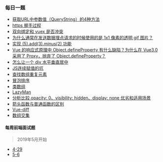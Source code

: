 ### 每日一题
- [获取URL中参数值（QueryString）的4种方法](https://github.com/zeroone001/blogs/blob/master/ADaily/3-23.js)
- [https 握手过程](https://github.com/zeroone001/blogs/blob/master/ADaily/3-29.js)
- [双向绑定和 vuex 是否冲突](https://github.com/zeroone001/blogs/blob/master/ADaily/4-3.js)
- [为什么通常在发送数据埋点请求的时候使用的是 1x1 像素的透明 gif 图片？
](https://github.com/zeroone001/blogs/blob/master/ADaily/4-8.js)
- [实现 (5).add(3).minus(2) 功能](https://github.com/zeroone001/blogs/blob/master/ADaily/4-9.js)
- [Vue 的响应式原理中 Object.defineProperty 有什么缺陷？为什么在 Vue3.0 采用了 Proxy，抛弃了 Object.defineProperty？](https://github.com/zeroone001/blogs/blob/master/ADaily/4-10.js)
- [怎么让一个 div 水平垂直居中](https://github.com/zeroone001/blogs/blob/master/ADaily/4-11.md)
- [JS连续赋值的坑](https://github.com/zeroone001/blogs/blob/master/ADaily/4-12.md)
- [查找数组重复元素](https://github.com/zeroone001/blogs/blob/master/ADaily/4-1.md)
- [冒泡排序](https://github.com/zeroone001/blogs/blob/master/ADaily/4-15.md)
- [类数组](https://github.com/zeroone001/blogs/blob/master/ADaily/4-16.md)
- [LazyMan](https://github.com/zeroone001/blogs/blob/master/ADaily/4-17.md)
- [分析比较 opacity: 0、visibility: hidden、display: none 优劣和适用场景](https://github.com/zeroone001/blogs/blob/master/ADaily/4-18.md)
- [箭头函数与普通函数的区别](https://github.com/zeroone001/blogs/blob/master/ADaily/4-19.md)
- [Vue-diff](https://github.com/zeroone001/blogs/blob/master/ADaily/4-21.md)
- [数组交集](https://github.com/zeroone001/blogs/blob/master/ADaily/4-22.md)

#### 每周前端面试题
> 2019年5月开始

- [4-29](https://github.com/zeroone001/blogs/blob/master/ADaily/4-29.md)
- [5-6](https://github.com/zeroone001/blogs/blob/master/ADaily/5-6.md)



